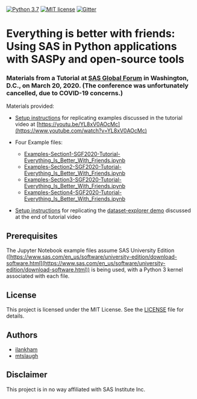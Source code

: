 [![Python 3.7](https://img.shields.io/badge/python-3.7-brightgreen.svg)](#prerequisites)  [![MIT license](https://img.shields.io/badge/License-MIT-blue.svg)](LICENSE)  [![Gitter](https://img.shields.io/gitter/room/saspy-bffs/community.svg?color=777777)](https://gitter.im/saspy-bffs/community)

# Everything is better with friends: Using SAS in Python applications with SASPy and open-source tools

### Materials from a Tutorial at [SAS Global Forum](https://www.sas.com/en_us/events/sas-global-forum.html) in Washington, D.C., on March 20, 2020. (The conference was unfortunately cancelled, due to COVID-19 concerns.)

Materials provided:

- [Setup instructions](Setup-Examples-SGF2020-Tutorial-Everything_Is_Better_With_Friends.pdf) for replicating examples discussed in the tutorial video at [https://youtu.be/YL8xV0AOcMc](https://www.youtube.com/watch?v=YL8xV0AOcMc)

- Four Example files:
  * [Examples-Section1-SGF2020-Tutorial-Everything_Is_Better_With_Friends.ipynb](examples/Examples-Section1-SGF2020-Tutorial-Everything_Is_Better_With_Friends.ipynb)
  * [Examples-Section2-SGF2020-Tutorial-Everything_Is_Better_With_Friends.ipynb](examples/Examples-Section2-SGF2020-Tutorial-Everything_Is_Better_With_Friends.ipynb)
  * [Examples-Section3-SGF2020-Tutorial-Everything_Is_Better_With_Friends.ipynb](examples/Examples-Section3-SGF2020-Tutorial-Everything_Is_Better_With_Friends.ipynb)
  * [Examples-Section4-SGF2020-Tutorial-Everything_Is_Better_With_Friends.ipynb](examples/Examples-Section4-SGF2020-Tutorial-Everything_Is_Better_With_Friends.ipynb)
  
- [Setup instructions](Setup-Demo-SGF2020-Tutorial-Everything_Is_Better_With_Friends.pdf) for replicating the [dataset-explorer demo](https://github.com/saspy-bffs/dataset-explorer) discussed at the end of tutorial video

## Prerequisites

The Jupyter Notebook example files assume SAS University Edition ([https://www.sas.com/en_us/software/university-edition/download-software.html](https://www.sas.com/en_us/software/university-edition/download-software.html)) is being used, with a Python 3 kernel associated with each file.

## License
This project is licensed under the MIT License. See the [LICENSE](LICENSE) file for details.

## Authors
* [ilankham](https://github.com/ilankham)
* [mtslaugh](https://github.com/mtslaugh)

## Disclaimer

This project is in no way affiliated with SAS Institute Inc.
